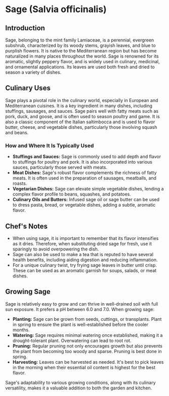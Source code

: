 # Sage (Salvia officinalis)

## Introduction

Sage, belonging to the mint family Lamiaceae, is a perennial, evergreen subshrub, characterized by its woody stems, grayish leaves, and blue to purplish flowers. It is native to the Mediterranean region but has become naturalized in many places throughout the world. Sage is renowned for its aromatic, slightly peppery flavor, and is widely used in culinary, medicinal, and ornamental applications. Its leaves are used both fresh and dried to season a variety of dishes.

## Culinary Uses

Sage plays a pivotal role in the culinary world, especially in European and Mediterranean cuisines. It is a key ingredient in many dishes, including stuffings, sausages, and sauces. Sage pairs well with fatty meats such as pork, duck, and goose, and is often used to season poultry and game. It is also a classic component of the Italian saltimbocca and is used to flavor butter, cheese, and vegetable dishes, particularly those involving squash and beans.

### How and Where It Is Typically Used

- **Stuffings and Sauces:** Sage is commonly used to add depth and flavor to stuffings for poultry and pork. It is also incorporated into various sauces, particularly those served with meats.
- **Meat Dishes:** Sage's robust flavor complements the richness of fatty meats. It is often used in the preparation of sausages, meatballs, and roasts.
- **Vegetarian Dishes:** Sage can elevate simple vegetable dishes, lending a complex flavor profile to beans, squashes, and potatoes.
- **Culinary Oils and Butters:** Infused sage oil or sage butter can be used to dress pasta, bread, or vegetable dishes, adding a subtle, aromatic flavor.

## Chef's Notes

- When using sage, it is important to remember that its flavor intensifies as it dries. Therefore, when substituting dried sage for fresh, use it sparingly to avoid overpowering the dish.
- Sage can also be used to make a tea that is reputed to have several health benefits, including aiding digestion and reducing inflammation.
- For a unique culinary twist, try frying sage leaves in butter until crisp. These can be used as an aromatic garnish for soups, salads, or meat dishes.

## Growing Sage

Sage is relatively easy to grow and can thrive in well-drained soil with full sun exposure. It prefers a pH between 6.0 and 7.0. When growing sage:

- **Planting:** Sage can be grown from seeds, cuttings, or transplants. Plant in spring to ensure the plant is well-established before the cooler months.
- **Watering:** Sage requires minimal watering once established, making it a drought-tolerant plant. Overwatering can lead to root rot.
- **Pruning:** Regular pruning not only encourages growth but also prevents the plant from becoming too woody and sparse. Pruning is best done in spring.
- **Harvesting:** Leaves can be harvested as needed. It's best to pick leaves in the morning when their essential oil content is highest for the best flavor.

Sage's adaptability to various growing conditions, along with its culinary versatility, makes it a valuable addition to both the garden and kitchen.